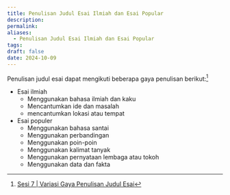 ```yaml
---
title: Penulisan Judul Esai Ilmiah dan Esai Popular
description: 
permalink: 
aliases:
  - Penulisan Judul Esai Ilmiah dan Esai Popular
tags: 
draft: false
date: 2024-10-09
---
```

Penulisan judul esai dapat mengikuti beberapa gaya penulisan berikut:[^1]
- Esai ilmiah
	- Menggunakan bahasa ilmiah dan kaku
	- Mencantumkan ide dan masalah
	- mencantumkan lokasi atau tempat
- Esai populer
	- Menggunakan bahasa santai
	- Menggunakan perbandingan
	- Menggunakan poin-poin
	- Menggunakan kalimat tanyak
	- Menggunakan pernyataan lembaga atau tokoh
	- Menggunakan data dan fakta

[^1]: [Sesi 7 | Variasi Gaya Penulisan Judul Esai](https://youtu.be/geYjLFSbrMs?si=gljvo0Xjxxm5uuT3)